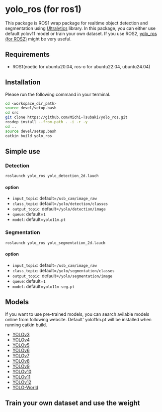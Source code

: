 # yolo_ros (for ros1)
This package is ROS1 wrap package for realtime object detection and segmentation using [Ultralytics](https://github.com/ultralytics/ultralytics) library. In this package, you can either use default yolov11 model or train your own dataset.
If you use ROS2, [yolo_ros (for ROS2)](https://github.com/mgonzs13/yolo_ros) might be very useful.

## Requirements
- ROS1(noetic for ubuntu20.04, ros-o for ubuntu22.04, ubuntu24.04)

## Installation
Please run the following command in your terminal.
```bash
cd <workspace_dir_path>
source devel/setup.bash
cd src
git clone https://github.com/Michi-Tsubaki/yolo_ros.git
rosdep install --from-path . -i -r -y
cd ..
source devel/setup.bash
catkin build yolo_ros
```

## Simple use
### Detection
```bash
roslaunch yolo_ros yolo_detection_2d.lauch
```
#### option
- `input_topic`: default=`/usb_cam/image_raw`
- `class_topic`: default=`/yolo/detection/classes`
- `output_topic`: default=`/yolo/detection/image`
- `queue`: default=`1`
- `model`: default=`yolo11m.pt`



### Segmentation
```bash
roslaunch yolo_ros yolo_segmentation_2d.lauch
```
#### option
- `input_topic`: default=`/usb_cam/image_raw`
- `class_topic`: default=`/yolo/segmentation/classes`
- `output_topic`: default=`/yolo/segmentation/image`
- `queue`: default=`1`
- `model`: default=`yolo11m-seg.pt`


## Models
If you want to use pre-trained models, you can search avilable models online from following website. Default' yolo11m.pt will be installed when running catkin build.
- [YOLOv3](https://docs.ultralytics.com/models/yolov3/)
- [YOLOv4](https://docs.ultralytics.com/models/yolov4/)
- [YOLOv5](https://docs.ultralytics.com/models/yolov5/)
- [YOLOv6](https://docs.ultralytics.com/models/yolov6/)
- [YOLOv7](https://docs.ultralytics.com/models/yolov7/)
- [YOLOv8](https://docs.ultralytics.com/models/yolov8/)
- [YOLOv9](https://docs.ultralytics.com/models/yolov9/)
- [YOLOv10](https://docs.ultralytics.com/models/yolov10/)
- [YOLOv11](https://docs.ultralytics.com/models/yolo11/)
- [YOLOv12](https://docs.ultralytics.com/models/yolo12/)
- [YOLO-World](https://docs.ultralytics.com/models/yolo-world/)

## Train your own dataset and use the weight
